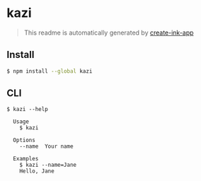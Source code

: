 # kazi

> This readme is automatically generated by [create-ink-app](https://github.com/vadimdemedes/create-ink-app)


## Install

```bash
$ npm install --global kazi
```


## CLI

```
$ kazi --help

  Usage
    $ kazi

  Options
    --name  Your name

  Examples
    $ kazi --name=Jane
    Hello, Jane
```
